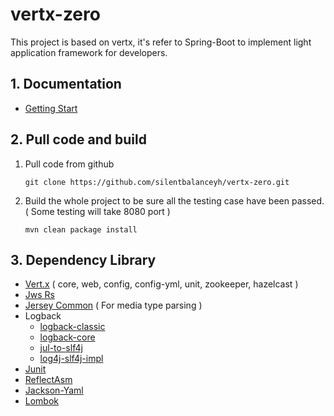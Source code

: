 # vertx-zero

This project is based on vertx, it's refer to Spring-Boot to implement light application framework for developers.

## 1. Documentation

* [Getting Start](doc/vertx-zero.md)

## 2. Pull code and build

1. Pull code from github

	```
	git clone https://github.com/silentbalanceyh/vertx-zero.git
	```

2. Build the whole project to be sure all the testing case have been passed. ( Some testing will take 8080 port )

	```
	mvn clean package install
	```


## 3. Dependency Library

* [Vert.x](http://www.mvnrepository.com/artifact/io.vertx) ( core, web, config, config-yml, unit, zookeeper, hazelcast )
* [Jws Rs](http://mvnrepository.com/artifact/javax.ws.rs/javax.ws.rs-api) 
* [Jersey Common](http://mvnrepository.com/artifact/org.glassfish.jersey.core/jersey-common) ( For media type parsing )
* Logback
	* [logback-classic](http://mvnrepository.com/artifact/ch.qos.logback/logback-classic)
	* [logback-core](http://mvnrepository.com/artifact/ch.qos.logback/logback-core)
	* [jul-to-slf4j](http://mvnrepository.com/artifact/org.slf4j/jul-to-slf4j)
	* [log4j-slf4j-impl](https://mvnrepository.com/artifact/org.apache.logging.log4j/log4j-slf4j-impl)
* [Junit](http://mvnrepository.com/artifact/junit/junit)
* [ReflectAsm](http://www.mvnrepository.com/artifact/com.esotericsoftware/reflectasm/)
* [Jackson-Yaml](http://www.mvnrepository.com/artifact/com.fasterxml.jackson.dataformat/jackson-dataformat-yaml)
* [Lombok](http://mvnrepository.com/artifact/org.projectlombok/lombok)
